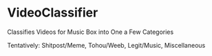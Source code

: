 # VideoClassifier
Classifies Videos for Music Box into One a Few Categories

Tentatively: Shitpost/Meme, Tohou/Weeb, Legit/Music, Miscellaneous
